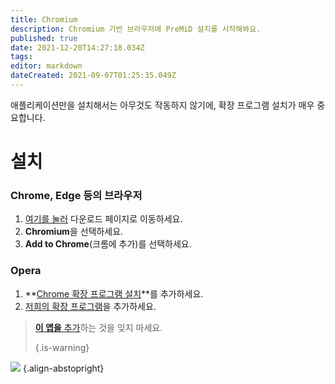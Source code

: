 ```yaml
---
title: Chromium
description: Chromium 기반 브라우저에 PreMiD 설치를 시작해봐요.
published: true
date: 2021-12-20T14:27:18.034Z
tags:
editor: markdown
dateCreated: 2021-09-07T01:25:35.049Z
---
```


애플리케이션만을 설치해서는 아무것도 작동하지 않기에, 확장 프로그램 설치가 매우 중요합니다.

# 설치
### Chrome, Edge 등의 브라우저
1. [여기를 눌러](https://premid.app/downloads) 다운로드 페이지로 이동하세요.
2. **Chromium**을 선택하세요.
3. **Add to Chrome**(크롬에 추가)를 선택하세요.

### Opera
1. **[Chrome 확장 프로그램 설치](https://addons.opera.com/en/extensions/details/install-chrome-extensions/)**를 추가하세요.
2. [저희의 확장 프로그램](https://premid.app/downloads)을 추가하세요.

> [**이 앱을** 추가](/install)하는 것을 잊지 마세요.
>
> {.is-warning}

![](https://img.icons8.com/color/2x/chrome.png) {.align-abstopright}

